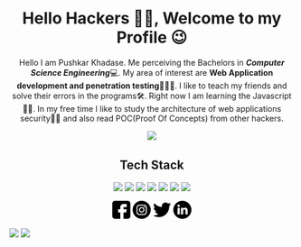 <h1 align='center'>Hello Hackers 👨‍💻, Welcome to my Profile 😉 </h1>
<p align = 'center'>
  Hello I am Pushkar Khadase. Me perceiving the Bachelors in <strong><em>Computer Science Engineering</em></strong>💻. My area of interest are <strong>Web Application development and penetration testing</strong>👨🏻‍💻. I like to teach my friends and solve their errors in the programs🛠. Right now I am learning the Javascript👨‍🎓. In my free time I like to study the architecture of web applications security🕵️‍♂️ and also read POC(Proof Of Concepts) from other hackers.
</p>

<p align='center'><img src='https://github.com/pushkarkhadase/Solution-s-Hub/blob/master/comp.gif'></p>
<h2 align = 'center'>Tech Stack</h2>
<p align='center'>
  <img src ='https://img.shields.io/badge/C%2B%2B-Proficient-red'>
  <img src ='https://img.shields.io/badge/Java-Intermediate-yellow'>
  <img src ='https://img.shields.io/badge/Html-Proficient-red'>
  <img src ='https://img.shields.io/badge/CSS-intermidiate-blue'>
  <img src ='https://img.shields.io/badge/Dart-Intermediate-orange'>
  <img src ='https://img.shields.io/badge/Flutter-Intermediate-orange'>
  <img src ='https://img.shields.io/badge/Javascript-Proficient-brightgreen'>
  
</p>
<p align = 'center'>
 <a href='https://www.facebook.com/pushkar.khadase'><img src='https://github.com/pushkarkhadase/Solution-s-Hub/blob/master/social/facebook.png'></a>
 <a href='https://www.instagram.com/pushkarkhadase/?hl=en'><img src='https://github.com/pushkarkhadase/Solution-s-Hub/blob/master/social/instagram.png'></a>
 <a href='https://twitter.com/KhadasePushkar'><img src='https://github.com/pushkarkhadase/Solution-s-Hub/blob/master/social/twitter.png'></a>
 <a href='https://www.linkedin.com/in/pushkar-khadase-4b276a1a4/'><img src='https://github.com/pushkarkhadase/Solution-s-Hub/blob/master/social/linkedin.png'></a>
</p>
<img src="https://github-readme-stats.vercel.app/api?username=pushkarkhadase&&show_icons=true&title_color=ffffff&icon_color=bb2acf&text_color=daf7dc&bg_color=151515">
 <img src="https://github-readme-stats.vercel.app/api/top-langs?username=pushkarkhadase&&show_icons=true&title_color=ffffff&icon_color=bb2acf&text_color=daf7dc&bg_color=151515">
